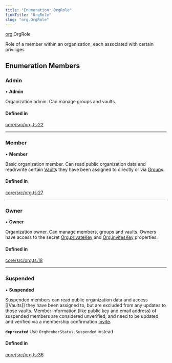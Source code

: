 ```yaml
---
title: "Enumeration: OrgRole"
linkTitle: "OrgRole"
slug: "org.OrgRole"
---
```


[org](../../modules/org).OrgRole

Role of a member within an organization, each associated with certain priviliges

## Enumeration Members

### Admin

• **Admin**

Organization admin. Can manage groups and vaults.

#### Defined in

[core/src/org.ts:22](https://github.com/padloc/padloc/blob/b00eb4fd/packages/core/src/org.ts#L22)

---

### Member

• **Member**

Basic organization member. Can read public organization data and read/write
certain [Vault](../../classes/vault.Vault)s they have been assigned to
directly or via [Group](../classes/org.Group)s.

#### Defined in

[core/src/org.ts:27](https://github.com/padloc/padloc/blob/b00eb4fd/packages/core/src/org.ts#L27)

---

### Owner

• **Owner**

Organization owner. Can manage members, groups and vaults. Owners have access to
the secret [Org.privateKey](../classes/org.Org#privatekey) and
[Org.invitesKey](../classes/org.Org#inviteskey) properties.

#### Defined in

[core/src/org.ts:18](https://github.com/padloc/padloc/blob/b00eb4fd/packages/core/src/org.ts#L18)

---

### Suspended

• **Suspended**

Suspended members can read public organization data and access [[Vaults]] they
have been assigned to, but are excluded from any updates to those vaults. Member
information (like public key and email address) of suspended members are
considered unverified, and need to be updated and verified via a membership
confirmation [Invite](../../classes/invite.Invite).

**`deprecated`** Use `OrgMemberStatus.Suspended` instead

#### Defined in

[core/src/org.ts:36](https://github.com/padloc/padloc/blob/b00eb4fd/packages/core/src/org.ts#L36)
